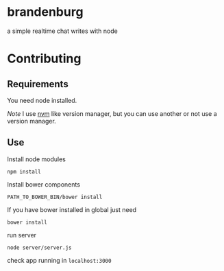 # brandenburg
a simple realtime chat writes with node

# Contributing
## Requirements

You need node installed.

*Note* I use [nvm](https://github.com/creationix/nvm) like version manager, but you can use another or not use a version manager.

## Use
Install node modules

```
npm install
```

Install bower components

```
PATH_TO_BOWER_BIN/bower install
```
If you have bower installed in global just need

```
bower install
```

run server

```
node server/server.js
```

check app running in ``localhost:3000``
